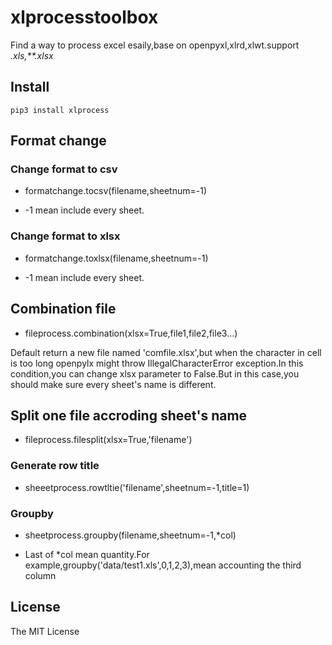 # xlprocesstoolbox
Find a way to process excel esaily,base on  openpyxl,xlrd,xlwt.support *.xls,**.xlsx*
## Install
```
pip3 install xlprocess
```
## Format change
###  Change format to csv
- formatchange.tocsv(filename,sheetnum=-1)

- \-1 mean include every sheet.
### Change format to xlsx
- formatchange.toxlsx(filename,sheetnum=-1)

- \-1 mean include every sheet.
## Combination file
- fileprocess.combination(xlsx=True,file1,file2,file3...) 

Default return a new file named 'comfile.xlsx',but when the character in cell is too long openpylx might throw IllegalCharacterError exception.In this condition,you can change xlsx parameter to False.But in this case,you should make sure every sheet's name is different.
## Split one file accroding sheet's name
-  fileprocess.filesplit(xlsx=True,'filename')
### Generate row title
- sheeetprocess.rowtltie('filename',sheetnum=-1,title=1)
### Groupby
- sheetprocess.groupby(filename,sheetnum=-1,*col)

- Last of *col mean quantity.For example,groupby('data/test1.xls',0,1,2,3),mean accounting the third column 

## License

The MIT License
